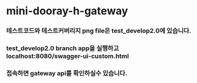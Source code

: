 # mini-dooray-h-gateway

### 테스트코드와 테스트커버리지 png file은  test_develop2.0에 있습니다.

### test_develop2.0 branch app을 실행하고 localhost:8080/swagger-ui-custom.html
### 접속하면 gateway api를 확인하실수 있습니다.
